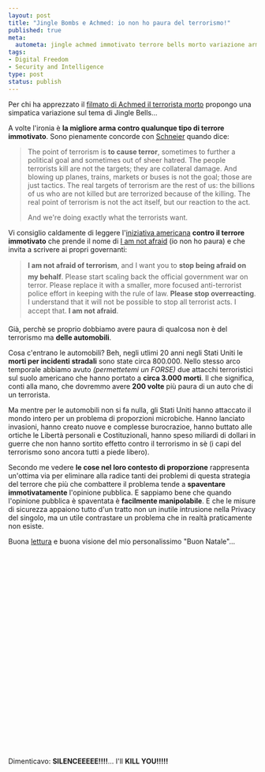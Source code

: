 ```yaml
--- 
layout: post
title: "Jingle Bombs e Achmed: io non ho paura del terrorismo!"
published: true
meta: 
  autometa: jingle achmed immotivato terrore bells morto variazione arma terrorismo paura
tags: 
- Digital Freedom
- Security and Intelligence
type: post
status: publish
---
```

Per chi ha apprezzato il [filmato di Achmed il terrorista morto][1] propongo una simpatica variazione sul tema di Jingle Bells...  
  
A volte l'ironia è **la migliore arma contro qualunque tipo di terrore immotivato**. Sono pienamente concorde con [Schneier][2] quando dice:  
  
> The point of terrorism is **to cause terror**, sometimes to further a political goal and sometimes out of sheer hatred. The people terrorists kill are not the targets; they are collateral damage. And blowing up planes, trains, markets or buses is not the goal; those are just tactics. The real targets of terrorism are the rest of us: the billions of us who are not killed but are terrorized because of the killing. The real point of terrorism is not the act itself, but our reaction to the act.  
>   
> And we're doing exactly what the terrorists want.

Vi consiglio caldamente di leggere l'[iniziativa americana][3] **contro il terrore immotivato** che prende il nome di [I am not afraid][3] (io non ho paura) e che invita a scrivere ai propri governanti:  
  
>  **I am not afraid of terrorism**, and I want you to **stop being afraid on my behalf**. Please start scaling back the official government war on terror. Please replace it with a smaller, more focused anti-terrorist police effort in keeping with the rule of law. **Please stop overreacting**. I understand that it will not be possible to stop all terrorist acts. I accept that. **I am not afraid**.  
  
Già, perchè se proprio dobbiamo avere paura di qualcosa non è del terrorismo ma **delle automobili**.  
  
Cosa c'entrano le automobili? Beh, negli utlimi 20 anni negli Stati Uniti le **morti per incidenti stradali** sono state circa 800.000. Nello stesso arco temporale abbiamo avuto *(permettetemi un FORSE)* due attacchi terroristici sul suolo americano che hanno portato a **circa 3.000 morti**. Il che significa, conti alla mano, che dovremmo avere **200 volte** più paura di un auto che di un terrorista.  
  
Ma mentre per le automobili non si fa nulla, gli Stati Uniti hanno attaccato il mondo intero per un problema di proporzioni microbiche. Hanno lanciato invasioni, hanno creato nuove e complesse burocrazioe, hanno buttato alle ortiche le Libertà personali e Costituzionali, hanno speso miliardi di dollari in guerre che non hanno sortito effetto contro il terrorismo in sè (i capi del terrorismo sono ancora tutti a piede libero).  
  
Secondo me vedere **le cose nel loro contesto di proporzione** rappresenta un'ottima via per eliminare alla radice tanti dei problemi di questa strategia del terrore che più che combattere il problema tende a **spaventare immotivatamente** l'opinione pubblica. E sappiamo bene che quando l'opinione pubblica è spaventata è **facilmente manipolabile**. E che le misure di sicurezza appaiono tutto d'un tratto non un inutile intrusione nella Privacy del singolo, ma un utile contrastare un problema che in realtà praticamente non esiste.  
  
Buona [lettura][3] e buona visione del mio personalissimo "Buon Natale"...  
  
  

<object width="535" height="400"><param name="movie" value="http://www.youtube.com/v/UR6i6bcdvhs&rel=1"></param><param name="wmode" value="transparent"></param><embed src="http://www.youtube.com/v/UR6i6bcdvhs&rel=1" type="application/x-shockwave-flash" wmode="transparent" width="535" height="400"></embed></object>
  
  
Dimenticavo: **SILENCEEEEE!!!!**... I'll **KILL YOU!!!!!**  
  

[1]: http://www.lastknight.com/2007/12/12/achmed-il-terrorista-morto/
[2]: http://www.schneier.com/blog/archives/2006/08/what_the_terror.html
[3]: http://action.downsizedc.org/wyc.php?cid=77 
